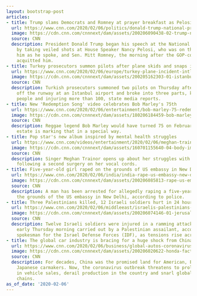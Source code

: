 ```yaml
---
layout: bootstrap-post
articles:
- title: Trump slams Democrats and Romney at prayer breakfast as Pelosi looks on
  url: https://www.cnn.com/2020/02/06/politics/donald-trump-national-prayer-breakfast-nancy-pelosi-impeachment/index.html
  image: https://cdn.cnn.com/cnnnext/dam/assets/200206090438-02-trump-newspaper-0206-super-tease.jpg
  source: CNN
  description: President Donald Trump began his speech at the National Prayer Breakfast
    by taking veiled shots at House Speaker Nancy Pelosi, who was on the stage with
    him as he spoke, and Sen. Mitt Romney, the morning after the GOP-controlled Senate
    acquitted him.
- title: Turkey prosecutors summon pilots after plane skids and snaps into three pieces
  url: https://www.cnn.com/2020/02/06/europe/turkey-plane-incident-intl/index.html
  image: https://cdn.cnn.com/cnnnext/dam/assets/200205162303-01-istanbul-plane-incident-0205-restricted-super-tease.jpg
  source: CNN
  description: Turkish prosecutors summoned two pilots on Thursday after a plane skidded
    off the runway at an Istanbul airport and broke into three parts, killing three
    people and injuring more than 100, state media reports.
- title: New 'Redemption Song' video celebrates Bob Marley's 75th
  url: https://www.cnn.com/2020/02/06/entertainment/bob-marley-75-redemption-song-trnd/index.html
  image: https://cdn.cnn.com/cnnnext/dam/assets/180206184459-bob-marley-1978-super-tease.jpg
  source: CNN
  description: Reggae legend Bob Marley would have turned 75 on February 6 and his
    estate is marking that in a special way.
- title: Pop star's new album inspired by mental health struggles
  url: https://www.cnn.com/videos/entertainment/2020/02/06/meghan-trainor-battle-with-panic-disorder-mxp-vpx.hln
  image: https://cdn.cnn.com/cnnnext/dam/assets/160701155640-04-body-image-then-and-now---meghan-trainor-1-super-tease.jpg
  source: CNN
  description: Singer Meghan Trainor opens up about her struggles with panic attacks
    following a second surgery on her vocal cords.
- title: Five-year-old girl raped on the grounds of US embassy in New Delhi
  url: https://www.cnn.com/2020/02/06/india/india-rape-us-embassy-new-delhi-intl/index.html
  image: https://cdn.cnn.com/cnnnext/dam/assets/200206085813-rape-us-embassy-india-new-delhi-intl-restricted-super-tease.jpg
  source: CNN
  description: A man has been arrested for allegedly raping a five-year-old girl on
    the grounds of the US embassy in New Delhi, according to police.
- title: Three Palestinians killed, 12 Israeli soldiers hurt in 24 hours of violence
  url: https://www.cnn.com/2020/02/06/middleeast/israelis-palestinians-violence-intl/index.html
  image: https://cdn.cnn.com/cnnnext/dam/assets/200206074146-01-jerusalem-car-ramming-0206-super-tease.jpg
  source: CNN
  description: Twelve Israeli soldiers were injured in a ramming attack in Jerusalem
    early Thursday morning carried out by a Palestinian assailant, according to a
    spokesman for the Israel Defense Forces (IDF), as tensions rise across the region.
- title: The global car industry is bracing for a huge shock from China
  url: https://www.cnn.com/2020/02/06/business/global-autos-coronavirus-china/index.html
  image: https://cdn.cnn.com/cnnnext/dam/assets/200206020622-honda-factory-china-file-super-tease.jpg
  source: CNN
  description: For decades, China was the promised land for American, European and
    Japanese carmakers. Now, the coronavirus outbreak threatens to prolong a slump
    in vehicle sales, derail production in the country and snarl global auto supply
    chains.
as_of_date: '2020-02-06'
---
```


